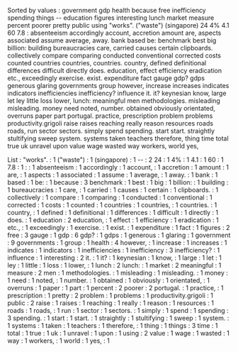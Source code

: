 Sorted by values :
government gdp health because free inefficiency spending things -- education figures interesting lunch market measure percent poorer pretty public using "works". ("waste") (singapore) 24 4% 4.1 60 7.8 : absenteeism accordingly account, accretion amount are, aspects associated assume average, away. bank based be: benchmark best big billion: building bureaucracies care, carried causes certain clipboards. collectively compare comparing conducted conventional corrected costs counted countries countries, countries. country, defined definitional differences difficult directly does. education, effect efficiency eradication etc., exceedingly exercise. exist. expenditure fact gauge gdp? gdps generous glaring governments group however, increase increases indicates indicators inefficiencies inefficiency? influence it. it? keynesian know, large let ley little loss lower, lunch: meaningful men methodologies. misleading misleading. money need noted, number. obtained obviously orientated, overruns paper part portugal. practice, prescription problem problems productivity.grigoli raise raises reaching really reason resources roads roads, run sector sectors. simply spend spending. start start. straightly stultifying sweep system. systems taken teachers therefore, thing time total true uk unravel upon value wage wasted way workers, world yes, 

List :
"works". : 1
("waste") : 1
(singapore) : 1
-- : 2
24 : 1
4% : 1
4.1 : 1
60 : 1
7.8 : 1
: : 1
absenteeism : 1
accordingly : 1
account, : 1
accretion : 1
amount : 1
are, : 1
aspects : 1
associated : 1
assume : 1
average, : 1
away. : 1
bank : 1
based : 1
be: : 1
because : 3
benchmark : 1
best : 1
big : 1
billion: : 1
building : 1
bureaucracies : 1
care, : 1
carried : 1
causes : 1
certain : 1
clipboards. : 1
collectively : 1
compare : 1
comparing : 1
conducted : 1
conventional : 1
corrected : 1
costs : 1
counted : 1
countries : 1
countries, : 1
countries. : 1
country, : 1
defined : 1
definitional : 1
differences : 1
difficult : 1
directly : 1
does. : 1
education : 2
education, : 1
effect : 1
efficiency : 1
eradication : 1
etc., : 1
exceedingly : 1
exercise. : 1
exist. : 1
expenditure : 1
fact : 1
figures : 2
free : 3
gauge : 1
gdp : 6
gdp? : 1
gdps : 1
generous : 1
glaring : 1
government : 9
governments : 1
group : 1
health : 4
however, : 1
increase : 1
increases : 1
indicates : 1
indicators : 1
inefficiencies : 1
inefficiency : 3
inefficiency? : 1
influence : 1
interesting : 2
it. : 1
it? : 1
keynesian : 1
know, : 1
large : 1
let : 1
ley : 1
little : 1
loss : 1
lower, : 1
lunch : 2
lunch: : 1
market : 2
meaningful : 1
measure : 2
men : 1
methodologies. : 1
misleading : 1
misleading. : 1
money : 1
need : 1
noted, : 1
number. : 1
obtained : 1
obviously : 1
orientated, : 1
overruns : 1
paper : 1
part : 1
percent : 2
poorer : 2
portugal. : 1
practice, : 1
prescription : 1
pretty : 2
problem : 1
problems : 1
productivity.grigoli : 1
public : 2
raise : 1
raises : 1
reaching : 1
really : 1
reason : 1
resources : 1
roads : 1
roads, : 1
run : 1
sector : 1
sectors. : 1
simply : 1
spend : 1
spending : 3
spending. : 1
start : 1
start. : 1
straightly : 1
stultifying : 1
sweep : 1
system. : 1
systems : 1
taken : 1
teachers : 1
therefore, : 1
thing : 1
things : 3
time : 1
total : 1
true : 1
uk : 1
unravel : 1
upon : 1
using : 2
value : 1
wage : 1
wasted : 1
way : 1
workers, : 1
world : 1
yes, : 1
